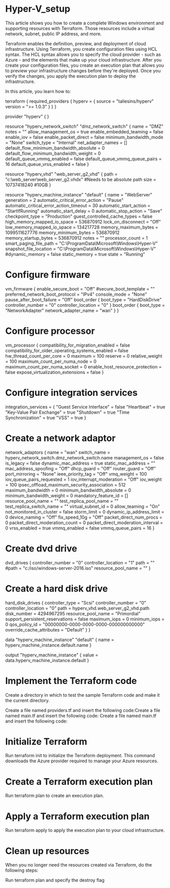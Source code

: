 # Hyper-V_setup
This article shows you how to create a complete Windows environment and supporting resources with Terraform. Those resources include a virtual network, subnet, public IP address, and more.

Terraform enables the definition, preview, and deployment of cloud infrastructure. Using Terraform, you create configuration files using HCL syntax. The HCL syntax allows you to specify the cloud provider - such as Azure - and the elements that make up your cloud infrastructure. After you create your configuration files, you create an execution plan that allows you to preview your infrastructure changes before they're deployed. Once you verify the changes, you apply the execution plan to deploy the infrastructure.

In this article, you learn how to:

terraform {
  required_providers {
    hyperv = {
      source  = "taliesins/hyperv"
      version = ">= 1.0.3"
    }
  }
}

provider "hyperv" {
}


resource "hyperv_network_switch" "dmz_network_switch" {
  name                                    = "DMZ"
  notes                                   = ""
  allow_management_os                     = true
  enable_embedded_teaming                 = false
  enable_iov                              = false
  enable_packet_direct                    = false
  minimum_bandwidth_mode                  = "None"
  switch_type                             = "Internal"
  net_adapter_names                       = []
  default_flow_minimum_bandwidth_absolute = 0
  default_flow_minimum_bandwidth_weight   = 0
  default_queue_vmmq_enabled              = false
  default_queue_vmmq_queue_pairs          = 16
  default_queue_vrss_enabled              = false
}

resource "hyperv_vhd" "web_server_g2_vhd" {
  path = "c:\\web_server\\web_server_g2.vhdx" #Needs to be absolute path
  size = 10737418240                          #10GB
}

resource "hyperv_machine_instance" "default" {
  name                                    = "WebServer"
  generation                              = 2
  automatic_critical_error_action         = "Pause"
  automatic_critical_error_action_timeout = 30
  automatic_start_action                  = "StartIfRunning"
  automatic_start_delay                   = 0
  automatic_stop_action                   = "Save"
  checkpoint_type                         = "Production"
  guest_controlled_cache_types            = false
  high_memory_mapped_io_space             = 536870912
  lock_on_disconnect                      = "Off"
  low_memory_mapped_io_space              = 134217728
  memory_maximum_bytes                    = 1099511627776
  memory_minimum_bytes                    = 536870912
  memory_startup_bytes                    = 536870912
  notes                                   = ""
  processor_count                         = 1
  smart_paging_file_path                  = "C:\\ProgramData\\Microsoft\\Windows\\Hyper-V"
  snapshot_file_location                  = "C:\\ProgramData\\Microsoft\\Windows\\Hyper-V"
  #dynamic_memory                         = false
  static_memory = true
  state         = "Running"

  # Configure firmware
  vm_firmware {
    enable_secure_boot = "Off"
    #secure_boot_template            = ""
    preferred_network_boot_protocol = "IPv4"
    console_mode                    = "None"
    pause_after_boot_failure        = "Off"
    boot_order {
      boot_type           = "HardDiskDrive"
      controller_number   = "0"
      controller_location = "0"
    }
    boot_order {
      boot_type            = "NetworkAdapter"
      network_adapter_name = "wan"
    }
  }

  # Configure processor
  vm_processor {
    compatibility_for_migration_enabled               = false
    compatibility_for_older_operating_systems_enabled = false
    hw_thread_count_per_core                          = 0
    maximum                                           = 100
    reserve                                           = 0
    relative_weight                                   = 100
    maximum_count_per_numa_node                       = 0
    maximum_count_per_numa_socket                     = 0
    enable_host_resource_protection                   = false
    expose_virtualization_extensions                  = false
  }

  # Configure integration services
  integration_services = {
    "Guest Service Interface" = false
    "Heartbeat"               = true
    "Key-Value Pair Exchange" = true
    "Shutdown"                = true
    "Time Synchronization"    = true
    "VSS"                     = true
  }

  # Create a network adaptor
  network_adaptors {
    name                                       = "wan"
    switch_name                                = hyperv_network_switch.dmz_network_switch.name
    management_os                              = false
    is_legacy                                  = false
    dynamic_mac_address                        = true
    static_mac_address                         = ""
    mac_address_spoofing                       = "Off"
    dhcp_guard                                 = "Off"
    router_guard                               = "Off"
    port_mirroring                             = "None"
    ieee_priority_tag                          = "Off"
    vmq_weight                                 = 100
    iov_queue_pairs_requested                  = 1
    iov_interrupt_moderation                   = "Off"
    iov_weight                                 = 100
    ipsec_offload_maximum_security_association = 512
    maximum_bandwidth                          = 0
    minimum_bandwidth_absolute                 = 0
    minimum_bandwidth_weight                   = 0
    mandatory_feature_id                       = []
    resource_pool_name                         = ""
    test_replica_pool_name                     = ""
    test_replica_switch_name                   = ""
    virtual_subnet_id                          = 0
    allow_teaming                              = "On"
    not_monitored_in_cluster                   = false
    storm_limit                                = 0
    dynamic_ip_address_limit                   = 0
    device_naming                              = "Off"
    fix_speed_10g                              = "Off"
    packet_direct_num_procs                    = 0
    packet_direct_moderation_count             = 0
    packet_direct_moderation_interval          = 0
    vrss_enabled                               = true
    vmmq_enabled                               = false
    vmmq_queue_pairs                           = 16
  }

  # Create dvd drive
  dvd_drives {
    controller_number   = "0"
    controller_location = "1"
    path                = ""
    #path                = "c:/iso/windows-server-2016.iso"
    resource_pool_name = ""
  }

  # Create a hard disk drive
  hard_disk_drives {
    controller_type                 = "Scsi"
    controller_number               = "0"
    controller_location             = "0"
    path                            = hyperv_vhd.web_server_g2_vhd.path
    disk_number                     = 4294967295
    resource_pool_name              = "Primordial"
    support_persistent_reservations = false
    maximum_iops                    = 0
    minimum_iops                    = 0
    qos_policy_id                   = "00000000-0000-0000-0000-000000000000"
    override_cache_attributes       = "Default"
  }
}

data "hyperv_machine_instance" "default" {
  name = hyperv_machine_instance.default.name
}

output "hyperv_machine_instance" {
  value = data.hyperv_machine_instance.default
}


# Implement the Terraform code

Create a directory in which to test the sample Terraform code and make it the current directory.

Create a file named providers.tf and insert the following code:Create a file named main.tf and insert the following code:
Create a file named main.tf and insert the following code:


# Initialize Terraform
Run terraform init to initialize the Terraform deployment. This command downloads the Azure provider required to manage your Azure resources.

# Create a Terraform execution plan
Run terraform plan to create an execution plan.

# Apply a Terraform execution plan
Run terraform apply to apply the execution plan to your cloud infrastructure.

# Clean up resources
When you no longer need the resources created via Terraform, do the following steps:

Run terraform plan and specify the destroy flag

